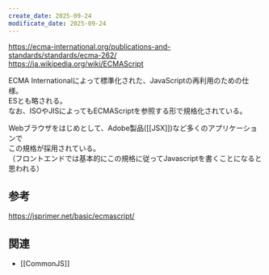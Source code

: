 ```yaml
---
create_date: 2025-09-24
modificate_date: 2025-09-24
---
```

<https://ecma-international.org/publications-and-standards/standards/ecma-262/>  
<https://ja.wikipedia.org/wiki/ECMAScript>

ECMA Internationalによって標準化された、JavaScriptの再利用のための仕様。  
ESとも略される。  
なお、ISOやJISによってもECMAScriptを参照する形で規格化されている。

Webブラウザをはじめとして、Adobe製品([[JSX]])など多くのアプリケーションで  
この規格が採用されている。  
（フロントエンドでは基本的にこの規格に従ってJavascriptを書くことになると思われる）

## 参考
<https://jsprimer.net/basic/ecmascript/>

## 関連
* [[CommonJS]]